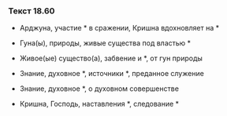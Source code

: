 ### Текст 18.60

- Арджуна, участие * в сражении, Кришна вдохновляет на *

- Гуна(ы), природы, живые существа под властью *

- Живое(ые) существо(а), забвение и *, от гун природы

- Знание, духовное *, источники *, преданное служение

- Знание, духовное *, о духовном совершенстве

- Кришна, Господь, наставления *, следование *
	
